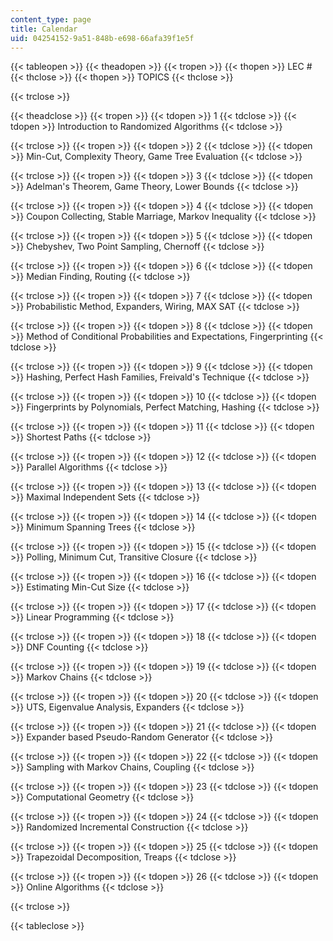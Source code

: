 ```yaml
---
content_type: page
title: Calendar
uid: 04254152-9a51-848b-e698-66afa39f1e5f
---
```


{{< tableopen >}}
{{< theadopen >}}
{{< tropen >}}
{{< thopen >}}
LEC #
{{< thclose >}}
{{< thopen >}}
TOPICS
{{< thclose >}}

{{< trclose >}}

{{< theadclose >}}
{{< tropen >}}
{{< tdopen >}}
1
{{< tdclose >}}
{{< tdopen >}}
Introduction to Randomized Algorithms
{{< tdclose >}}

{{< trclose >}}
{{< tropen >}}
{{< tdopen >}}
2
{{< tdclose >}}
{{< tdopen >}}
Min-Cut, Complexity Theory, Game Tree Evaluation
{{< tdclose >}}

{{< trclose >}}
{{< tropen >}}
{{< tdopen >}}
3
{{< tdclose >}}
{{< tdopen >}}
Adelman's Theorem, Game Theory, Lower Bounds
{{< tdclose >}}

{{< trclose >}}
{{< tropen >}}
{{< tdopen >}}
4
{{< tdclose >}}
{{< tdopen >}}
Coupon Collecting, Stable Marriage, Markov Inequality
{{< tdclose >}}

{{< trclose >}}
{{< tropen >}}
{{< tdopen >}}
5
{{< tdclose >}}
{{< tdopen >}}
Chebyshev, Two Point Sampling, Chernoff
{{< tdclose >}}

{{< trclose >}}
{{< tropen >}}
{{< tdopen >}}
6
{{< tdclose >}}
{{< tdopen >}}
Median Finding, Routing
{{< tdclose >}}

{{< trclose >}}
{{< tropen >}}
{{< tdopen >}}
7
{{< tdclose >}}
{{< tdopen >}}
Probabilistic Method, Expanders, Wiring, MAX SAT
{{< tdclose >}}

{{< trclose >}}
{{< tropen >}}
{{< tdopen >}}
8
{{< tdclose >}}
{{< tdopen >}}
Method of Conditional Probabilities and Expectations, Fingerprinting
{{< tdclose >}}

{{< trclose >}}
{{< tropen >}}
{{< tdopen >}}
9
{{< tdclose >}}
{{< tdopen >}}
Hashing, Perfect Hash Families, Freivald's Technique
{{< tdclose >}}

{{< trclose >}}
{{< tropen >}}
{{< tdopen >}}
10
{{< tdclose >}}
{{< tdopen >}}
Fingerprints by Polynomials, Perfect Matching, Hashing
{{< tdclose >}}

{{< trclose >}}
{{< tropen >}}
{{< tdopen >}}
11
{{< tdclose >}}
{{< tdopen >}}
Shortest Paths
{{< tdclose >}}

{{< trclose >}}
{{< tropen >}}
{{< tdopen >}}
12
{{< tdclose >}}
{{< tdopen >}}
Parallel Algorithms
{{< tdclose >}}

{{< trclose >}}
{{< tropen >}}
{{< tdopen >}}
13
{{< tdclose >}}
{{< tdopen >}}
Maximal Independent Sets
{{< tdclose >}}

{{< trclose >}}
{{< tropen >}}
{{< tdopen >}}
14
{{< tdclose >}}
{{< tdopen >}}
Minimum Spanning Trees
{{< tdclose >}}

{{< trclose >}}
{{< tropen >}}
{{< tdopen >}}
15
{{< tdclose >}}
{{< tdopen >}}
Polling, Minimum Cut, Transitive Closure
{{< tdclose >}}

{{< trclose >}}
{{< tropen >}}
{{< tdopen >}}
16
{{< tdclose >}}
{{< tdopen >}}
Estimating Min-Cut Size
{{< tdclose >}}

{{< trclose >}}
{{< tropen >}}
{{< tdopen >}}
17
{{< tdclose >}}
{{< tdopen >}}
Linear Programming
{{< tdclose >}}

{{< trclose >}}
{{< tropen >}}
{{< tdopen >}}
18
{{< tdclose >}}
{{< tdopen >}}
DNF Counting
{{< tdclose >}}

{{< trclose >}}
{{< tropen >}}
{{< tdopen >}}
19
{{< tdclose >}}
{{< tdopen >}}
Markov Chains
{{< tdclose >}}

{{< trclose >}}
{{< tropen >}}
{{< tdopen >}}
20
{{< tdclose >}}
{{< tdopen >}}
UTS, Eigenvalue Analysis, Expanders
{{< tdclose >}}

{{< trclose >}}
{{< tropen >}}
{{< tdopen >}}
21
{{< tdclose >}}
{{< tdopen >}}
Expander based Pseudo-Random Generator
{{< tdclose >}}

{{< trclose >}}
{{< tropen >}}
{{< tdopen >}}
22
{{< tdclose >}}
{{< tdopen >}}
Sampling with Markov Chains, Coupling
{{< tdclose >}}

{{< trclose >}}
{{< tropen >}}
{{< tdopen >}}
23
{{< tdclose >}}
{{< tdopen >}}
Computational Geometry
{{< tdclose >}}

{{< trclose >}}
{{< tropen >}}
{{< tdopen >}}
24
{{< tdclose >}}
{{< tdopen >}}
Randomized Incremental Construction
{{< tdclose >}}

{{< trclose >}}
{{< tropen >}}
{{< tdopen >}}
25
{{< tdclose >}}
{{< tdopen >}}
Trapezoidal Decomposition, Treaps
{{< tdclose >}}

{{< trclose >}}
{{< tropen >}}
{{< tdopen >}}
26
{{< tdclose >}}
{{< tdopen >}}
Online Algorithms
{{< tdclose >}}

{{< trclose >}}

{{< tableclose >}}